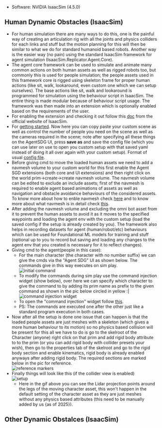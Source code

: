 - Software: NVIDIA IsaacSim (4.5.0)
  
## Human Dynamic Obstacles (IsaacSim)

- For human simulation there are many ways to do this, one is the painful way of creating an articulation rig with all the joints and physics colliders for each links and stuff but the motion planning for this will then be similar to what we do for standard humanoid based robots. Another way is the easier way (no pain) using the standard IsaacSim framework for agent simulation (IsaacSim.Replicator.Agent.Core).
- The agent core framework can be used to simulate and animate many common actions on both human assets as well as rigged robots too, but commonly this is used for people simulation; the people assets used in this framework core is rigged using skeleton frame for proper human actions (like sit, walk, lookaround, even custom one which we can setup ourselves). The base actions like sit, walk and lookaround is programmed for simulation using the behaviour script in IsaacSim. The entire thing is made modular because of behaviour script usage. The framework was then made into an extension which is optionally enabled based on the requirements of the user.
- For enabling the extension and checking it out follow this [doc](https://docs.isaacsim.omniverse.nvidia.com/latest/replicator_tutorials/tutorial_replicator_agent.html#enable-isaacsim-replicator-agent) from the official website of IsaacSim.
- For [getting started](https://docs.isaacsim.omniverse.nvidia.com/latest/replicator_tutorials/tutorial_replicator_agent.html#getting-started). Now here you can copy paste your custom scene as well as control the number of people you need on the scene as well as the cameras required in the scene; note after specifying all these things on the AgentSDG UI, press **save as** and save the config file (which you can use later on use to open you custom setup with that saved yaml instead of doing it all over again with your custom setup). Format of usual [config file](https://docs.isaacsim.omniverse.nvidia.com/latest/replicator_tutorials/tutorial_replicator_agent.html#configuration-file).
- Before giving cmd to move the loaded human assets we need to add a navmesh volume to your custom world for this first enable the Agent SGD extensions (both core and UI extensions) and then right click on the world prim->create->create navmesh volume. The navmesh volume can be edited to exclude an include assets; first of the navmesh is required to enable agent based animations of assets as well as navigation and obstacle avoidance behaviours of the considered assets. To know more about how to enble navmesh check [here](https://docs.isaacsim.omniverse.nvidia.com/latest/replicator_tutorials/ext_replicator-agent/customization.html#building-the-navmesh) and to know more about what navmesh is in detail check [this](https://docs.omniverse.nvidia.com/extensions/latest/ext_navigation-mesh.html).
- After adding the navmesh volume and excluding the omni bot asset from it to prevent the human assets to avoid it as it moves to the specified waypoints and loading the agent env with the custom setup (load the saved config if the setup is already created by you). The framework also helps in recording datasets for agent (human/robot/etc) behaviours which can be used for Foundational ML models for training and stuff (optional up to you to record but saving and loading any changes to the agent env that you created is necessary for it to reflect changes).
- Giving cmd to the agent(people in this case):
  - For the main character (the character with no number suffix) we can give the cmds via the "Agent SDG" UI as shown below. The commands give in this way executes on sim play.
      <div>
        <img src="https://github.com/user-attachments/assets/83745c9b-c092-449d-8188-4213d0850ff4" alt="initial command"/>
      </div>
  - To modify the commands during sim play use the command injection widget (show below), over here we can specify which character to give the command to by adding its prim name as prefix to the given command as shown in the pic below circled in yellow :|
      <div>
        <img src="https://github.com/user-attachments/assets/824d3ff4-6689-4b3f-b610-10f316b9df37" alt="command injection widget"/>
      </div>
  - To open the "command injection" widget follow [this](https://docs.isaacsim.omniverse.nvidia.com/latest/replicator_tutorials/ext_replicator-agent/agent_control.html#command-injection).
  - PS: The commands are executed one after the other just like a standard program execution in both cases.
- Now after all the setup is done one issue that can happen is that the loaded people assets are just meshes with a skeleton (which gives a more human behaviour to its motion) so no physics based collision will be present for this all we have to do is go to the skelroot of the Character (anyone) right click on that prim and add rigid body attribute to to the prim (or you can add rigid body with collider presets your wish), then go to the properties tab of the skelroot and go to the rigid body section and enable kinematics, rigid body is already enabled anyways after adding rigid body. The required sections are marked below in the pic for reference.
      <div>
        <img src="https://github.com/user-attachments/assets/924a369a-db91-410e-b081-79abee9d0c76" alt="reference markers"/>
      </div>
- Finally things will look like this (if the collider view is enabled)
      <div>
        <img src="https://github.com/user-attachments/assets/f7da7c42-7244-4746-9855-e22c3a02a70e" alt="setup"/>
      </div>
  - Here in the gif above you can see the Lidar projection points around the legs of the moving character asset, this won't happen in the default setting of the character asset as they are just meshes without any physics based attributes (this need to be manually added by us {as of 2025}).




## Other Dynamic Obstalces (IsaacSim)
